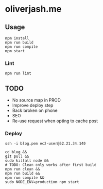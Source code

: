 # oliverjash.me

## Usage

```
npm install
npm run build
npm run compile
npm start
```

### Lint
```
npm run lint
```

## TODO

* No source map in PROD
* Improve deploy step
* Back broken on phone
* SEO
* Re-use request when opting to cache post

### Deploy

```
ssh -i blog.pem ec2-user@52.21.34.140
```

```
cd blog &&
git pull &&
sudo killall node &&
# TODO: Clean only works after first build
npm run clean &&
npm run build &&
npm run compile &&
sudo NODE_ENV=production npm start
```
